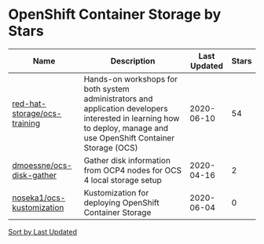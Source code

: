 # OpenShift Container Storage by Stars

Name | Description | Last Updated | Stars 
--- | --- | --- | --- 
[red-hat-storage/ocs-training](https://github.com/red-hat-storage/ocs-training) | Hands-on workshops for both system administrators and application developers interested in learning how to deploy, manage and use OpenShift Container Storage (OCS) | 2020-06-10 | 54 
[dmoessne/ocs-disk-gather](https://github.com/dmoessne/ocs-disk-gather) | Gather disk information from OCP4 nodes for OCS 4 local storage setup  | 2020-04-16 | 2 
[noseka1/ocs-kustomization](https://github.com/noseka1/ocs-kustomization) | Kustomization for deploying OpenShift Container Storage | 2020-06-04 | 0 

[Sort by Last Updated](OpenShift%20Container%20Storage.Last%20Updated.md)